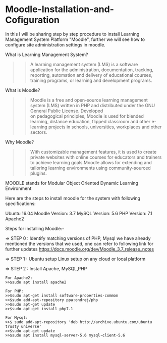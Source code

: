 # Moodle-Installation-and-Cofiguration
In this I will be sharing step by step procedure to install Learning Management System Platform "Moodle", further we will see how to configure site administration settings in moodle. 

What is Learning Management System?
>>A learning management system (LMS) is a software application for the administration, documentation, tracking, reporting, automation and delivery of educational courses, training programs, or learning and development programs.

What is Moodle?
>>Moodle is a free and open-source learning management system (LMS) written in PHP and distributed under the GNU General Public License. Developed on pedagogical principles, Moodle is used for blended learning, distance education, flipped classroom and other e-learning projects in schools, universities, workplaces and other sectors.

Why Moodle?
>>With customizable management features, it is used to create private websites with online courses for educators and trainers to achieve learning goals.Moodle allows for extending and tailoring learning environments using community-sourced plugins.

MOODLE stands for Modular Object Oriented Dynamic Learning Environment

Here are the steps to install moodle for the system with following specifications:

Ubuntu 16.04
Moodle Version: 3.7
MySQL Version: 5.6
PHP Version: 7.1
Apache2

Steps for installing Moodle:-

=> STEP 0 : Identify matching versions of PHP, Mysql 
    we have already mentioned the versions that we used, one can refer to following link for further updates 
    https://docs.moodle.org/dev/Moodle_3.7_release_notes

=> STEP 1 : Ubuntu setup
    Linux setup on any cloud or local platform

=> STEP 2 : Install Apache, MySQL,PHP

    For Apache2:
    >>$sudo apt install apache2
    
    For PHP:
    >>$sudo apt-get install software-properties-common
    >>$sudo add-apt-repository ppa:ondrej/php
    >>$sudo apt-get update
    >>$sudo apt-get install php7.1

    For Mysql:
    >>$ sudo add-apt-repository 'deb http://archive.ubuntu.com/ubuntu trusty universe' 
    >>$sudo apt-get update
    >>$sudo apt install mysql-server-5.6 mysql-client-5.6
    

